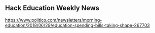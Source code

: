 ## Hack Education Weekly News

https://www.politico.com/newsletters/morning-education/2018/06/29/education-spending-bills-taking-shape-267703
